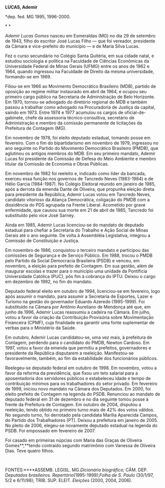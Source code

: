 **LUCAS, Ademir**

\*dep. fed. MG 1995, 1996-2000.

* *

*Ademir Lucas Gomes* nasceu em Esmeraldas (MG) no dia 29 de setembro de
1943, filho do escritor José Lucas Filho — que foi vereador, presidente
da Câmara e vice-prefeito do município — e de Maria Silva Lucas.

Fez o curso secundário no Colégio Santa Quitéria, em sua cidade natal, e
estudou sociologia e política na Faculdade de Ciências Econômicas da
Universidade Federal de Minas Gerais (UFMG) entre os anos de 1962 e
1964, quando ingressou na Faculdade de Direito da mesma universidade,
formando-se em 1969.

Filiou-se em 1966 ao Movimento Democrático Brasileiro (MDB), partido de
oposição ao regime militar instaurado em abril de 1964, e ocupou seu
primeiro cargo público na Secretaria de Administração de Belo Horizonte.
Em 1970, tornou-se advogado do diretório regional do MDB e também passou
a trabalhar como advogado na Procuradoria de Justiça da capital, saindo
em 1973. Entre 1974 e 1977 acumulou os cargos de oficial-de-gabinete,
chefe da assessoria técnico-consultiva, secretário de Administração e
membro da comissão permanente de licitações da Prefeitura de Contagem
(MG).

Em novembro de 1978, foi eleito deputado estadual, tomando posse em
fevereiro. Com o fim do bipartidarismo em novembro de 1979, ingressou no
ano seguinte no Partido do Movimento Democrático Brasileiro (PMDB), que
aglutinou os antigos membros do MDB. Em seu primeiro mandato, Ademir
Lucas foi presidente da Comissão de Defesa do Meio Ambiente e membro
titular da Comissão de Economia e Obras Públicas.

Em novembro de 1982 foi reeleito e, indicado como líder da bancada,
exerceu essa função nos governos de Tancredo Neves (1983-1984) e de
Hélio Garcia (1984-1987). No Colégio Eleitoral reunido em janeiro de
1985, após a derrota da emenda Dante de Oliveira, que propunha eleição
direta para presidente da República, Ademir Lucas votou em Tancredo
Neves, candidato vitorioso da Aliança Democrática, coligação do PMDB com
a dissidência do PDS agrupada na Frente Liberal. Acometido por grave
enfermidade, que causou sua morte em 21 de abril de 1985, Tancredo foi
substituído pelo vice José Sarney.

Ainda em 1985, Ademir Lucas licenciou-se do mandato de deputado estadual
para chefiar a Secretaria do Trabalho e Ação Social de Minas Gerais até
o ano seguinte. De volta à Assembléia Legislativa, integrou a Comissão
de Constituição e Justiça.

Em novembro de 1986, conquistou o terceiro mandato e participou das
comissões de Segurança e de Serviço Público. Em 1988, trocou o PMDB pelo
Partido da Social Democracia Brasileira (PSDB) e venceu, em novembro, a
eleição para prefeito de Contagem. Em sua gestão, além de inaugurar
escolas e trazer para o município uma unidade da Pontifícia Universidade
Católica (PUC), pôs fim à cobrança do IPTU. Deixou o cargo em dezembro
de 1992, no fim do mandato.

Deputado federal eleito em outubro de 1994, licenciou-se em fevereiro,
logo após assumir o mandato, para assumir a Secretaria de Esportes,
Lazer e Turismo na gestão do governador Eduardo Azeredo (1995-1999). Foi
substituído na Câmara por Antônio Aureliano de Mendonça até que, em
junho de 1996, Ademir Lucas reassumiu a cadeira na Câmara. Em julho,
votou a favor da criação da Contribuição Provisória sobre Movimentação
Financeira (CPMF), cuja finalidade era garantir uma fonte suplementar de
verbas para o Ministério da Saúde.

Em outubro, Ademir Lucas candidatou-se, uma vez mais, à prefeitura de
Contagem, perdendo para o candidato do PMDB, Newton Cardoso. Em 1997,
votou a favor da emenda que permitiu a prefeitos, governadores e
presidente da República disputarem a reeleição. Manifestou-se
favoravelmente, também, ao fim da estabilidade dos funcionários
públicos.

Reelegeu-se deputado federal em outubro de 1998. Em novembro, votou a
favor da reforma da previdência, que fixou um teto salarial para a
aposentadoria dos servidores públicos e estabeleceu idade e tempo de
contribuição mínimos para os trabalhadores do setor privado. Em
fevereiro de 1999, iniciou novo mandato na Câmara dos Deputados. Em
2000, foi eleito prefeito de Contagem na legenda do PSDB. Renunciou ao
mandato de deputado federal em 31 de dezembro e no dia seguinte tomou
posse à frente da Prefeitura de Contagem. Em outubro de 2004, disputou a
reeleição, tendo obtido no primeiro turno mais de 42% dos votos válidos.
No segundo turno, foi derrotado pela candidata Marília Aparecida Campos,
do Partido dos Trabalhadores (PT). Deixou a prefeitura em janeiro de
2005. No pleito de 2006, elegeu-se novamente deputado estadual na
legenda do PSDB. Foi empossado em fevereiro de 2007.

Foi casado em primeiras núpcias com Maria das Graças de Oliveira
Gomes**,**tendo contraído segundo matrimônio com Vanessa de Oliveira
Dias. Teve quatro filhos.

 

FONTES:****ASSEMB. LEGISL. MG.*Dicionário biográfico;* CÂM. DEP.
*Deputados brasileiros. Repertório*(1995-1999);*Folha de S. Paulo*
(30/1/97, 5/2 e 6/11/98); TRIB. SUP. ELEIT. *Eleições* (2000, 2004,
2006).

 

